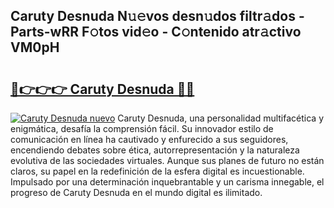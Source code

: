 ## Caruty Desnuda N𝚞𝚎vos desn𝚞dos filtr𝚊dos - Parts-wRR F𝚘tos vid𝚎o - C𝚘ntenido atr𝚊ctivo VM0pH

# <h2><a href="http://mb0jyf5.tromn.icu/?c=Caruty+Desnuda">🔗👉👉👉 Caruty Desnuda 🔗🔗</a></h2>

[![Caruty Desnuda nuevo](https://i.imgur.com/pEAQMta.gif)](http://mb0jyf5.tromn.icu/?c=Caruty+Desnuda)
Caruty Desnuda, una personalidad multifacética y enigmática, desafía la comprensión fácil. Su innovador estilo de comunicación en línea ha cautivado y enfurecido a sus seguidores, encendiendo debates sobre ética, autorrepresentación y la naturaleza evolutiva de las sociedades virtuales. Aunque sus planes de futuro no están claros, su papel en la redefinición de la esfera digital es incuestionable. Impulsado por una determinación inquebrantable y un carisma innegable, el progreso de Caruty Desnuda en el mundo digital es ilimitado.
